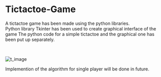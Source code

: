# Tictactoe-Game
A tictactoe game has been made using the python libraries.</br> Python library Tkinter has been used to create graphical interface of the game The python code for a simple tictactoe and the graphical one has been put up separately.</br>

</br>

![t_image](https://user-images.githubusercontent.com/47815789/80858032-3f0af880-8c74-11ea-9f04-b53201f3df34.png)
</br>


Implemention of the algorithm for single player will be done in future.

